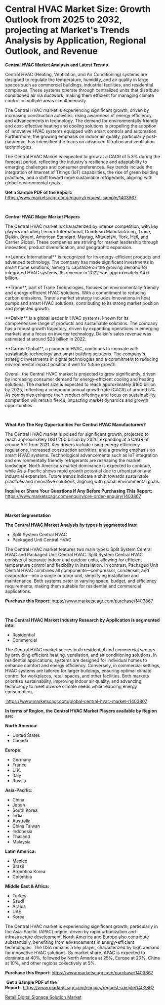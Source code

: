 <p><h1>Central HVAC Market Size: Growth Outlook from 2025 to 2032, projecting at Market's Trends Analysis by Application, Regional Outlook, and Revenue</h1></p><p><strong>Central HVAC Market Analysis and Latest Trends</strong></p>
<p><p>Central HVAC (Heating, Ventilation, and Air Conditioning) systems are designed to regulate the temperature, humidity, and air quality in large spaces such as commercial buildings, industrial facilities, and residential complexes. These systems operate through centralized units that distribute conditioned air via ductwork, making them efficient for managing climate control in multiple areas simultaneously.</p><p>The Central HVAC market is experiencing significant growth, driven by increasing construction activities, rising awareness of energy efficiency, and advancements in technology. The demand for environmentally friendly and cost-effective heating and cooling solutions is propelling the adoption of innovative HVAC systems equipped with smart controls and automation. Furthermore, the growing emphasis on indoor air quality, particularly post-pandemic, has intensified the focus on advanced filtration and ventilation technologies.</p><p>The Central HVAC Market is expected to grow at a CAGR of 5.3% during the forecast period, reflecting the industry's resilience and adaptability to emerging challenges and consumer preferences. Key trends include the integration of Internet of Things (IoT) capabilities, the rise of green building practices, and a shift toward more sustainable refrigerants, aligning with global environmental goals.</p></p>
<p><strong>Get a Sample PDF of the Report:&nbsp;</strong> <a href="https://www.marketscagr.com/enquiry/request-sample/1403867?utm_campaign=3115&utm_medium=2&utm_source=Github&utm_content=ia&utm_term=28032025&utm_id=central-hvac">https://www.marketscagr.com/enquiry/request-sample/1403867</a></p>
<p>&nbsp;</p>
<p><strong>Central HVAC Major Market Players</strong></p>
<p><p>The Central HVAC market is characterized by intense competition, with key players including Lennox International, Goodman Manufacturing, Trane, Daikin, Bryant, American Standard, Maytag, Mitsubishi, York, Heil, and Carrier Global. These companies are striving for market leadership through innovation, product diversification, and geographic expansion.</p><p>**Lennox International** is recognized for its energy-efficient products and advanced technology. The company has made significant investments in smart home solutions, aiming to capitalize on the growing demand for integrated HVAC systems. Its revenue in 2022 was approximately $4.0 billion.</p><p>**Trane**, part of Trane Technologies, focuses on environmentally friendly and energy-efficient HVAC solutions. With a commitment to reducing carbon emissions, Trane's market strategy includes innovations in heat pumps and smart HVAC solutions, contributing to its strong market position and projected growth.</p><p>**Daikin** is a global leader in HVAC systems, known for its comprehensive range of products and sustainable solutions. The company has a robust growth trajectory, driven by expanding operations in emerging markets and a focus on inverter technology. Daikin's sales revenue was estimated at around $23 billion in 2022.</p><p>**Carrier Global**, a pioneer in HVAC, continues to innovate with sustainable technology and smart building solutions. The company's strategic investments in digital technologies and a commitment to reducing environmental impact position it well for future growth.</p><p>Overall, the Central HVAC market is projected to grow significantly, driven by increasing consumer demand for energy-efficient cooling and heating solutions. The market size is expected to reach approximately $160 billion by 2025, reflecting a compound annual growth rate (CAGR) of around 5%. As companies enhance their product offerings and focus on sustainability, competition will remain fierce, impacting market dynamics and growth opportunities.</p></p>
<p>&nbsp;</p>
<p><strong>What Are The Key Opportunities For Central HVAC Manufacturers?</strong></p>
<p><p>The Central HVAC market is poised for significant growth, projected to reach approximately USD 200 billion by 2026, expanding at a CAGR of around 5% from 2021. Key drivers include rising energy efficiency regulations, increased construction activities, and a growing emphasis on smart HVAC systems. Technological advancements such as IoT integration and environmentally friendly refrigerants are reshaping the market landscape. North America's market dominance is expected to continue, while Asia-Pacific shows rapid growth potential due to urbanization and industrial expansion. Future trends indicate a shift towards sustainable practices and innovative solutions, aligning with global environmental goals.</p></p>
<p><strong>Inquire or Share Your Questions If Any Before Purchasing This Report:</strong> <a href="https://www.marketscagr.com/enquiry/pre-order-enquiry/1403867?utm_campaign=3115&utm_medium=2&utm_source=Github&utm_content=ia&utm_term=28032025&utm_id=central-hvac">https://www.marketscagr.com/enquiry/pre-order-enquiry/1403867</a></p>
<p>&nbsp;</p>
<p><strong>Market Segmentation</strong></p>
<p><strong>The Central HVAC Market Analysis by types is segmented into:</strong></p>
<p><ul><li>Split System Central HVAC</li><li>Packaged Unit Central HVAC</li></ul></p>
<p><p>The Central HVAC market features two main types: Split System Central HVAC and Packaged Unit Central HVAC. Split System Central HVAC consists of separate indoor and outdoor units, allowing for efficient temperature control and flexibility in installation. In contrast, Packaged Unit Central HVAC combines all components—compressor, condenser, and evaporator—into a single outdoor unit, simplifying installation and maintenance. Both systems cater to varying space, budget, and efficiency requirements, making them suitable for residential and commercial applications.</p></p>
<p><strong>Purchase this Report:&nbsp;</strong><a href="https://www.marketscagr.com/purchase/1403867?utm_campaign=3115&utm_medium=2&utm_source=Github&utm_content=ia&utm_term=28032025&utm_id=central-hvac">https://www.marketscagr.com/purchase/1403867</a></p>
<p>&nbsp;</p>
<p><strong>The Central HVAC Market Industry Research by Application is segmented into:</strong></p>
<p><ul><li>Residential</li><li>Commercial</li></ul></p>
<p><p>The Central HVAC market serves both residential and commercial sectors by providing efficient heating, ventilation, and air conditioning solutions. In residential applications, systems are designed for individual homes to enhance comfort and energy efficiency. Conversely, in commercial settings, HVAC systems are tailored for larger buildings, ensuring optimal climate control for workplaces, retail spaces, and other facilities. Both markets prioritize sustainability, improving indoor air quality, and advancing technology to meet diverse climate needs while reducing energy consumption.</p></p>
<p><a href="https://www.marketscagr.com/global-central-hvac-market-r1403867?utm_campaign=3115&utm_medium=2&utm_source=Github&utm_content=ia&utm_term=28032025&utm_id=central-hvac">&nbsp;https://www.marketscagr.com/global-central-hvac-market-r1403867</a></p>
<p><strong>In terms of Region, the Central HVAC Market Players available by Region are:</strong></p>
<p>
    <p> <strong> North America: </strong>
        <ul>
            <li>United States</li>
            <li>Canada</li>
        </ul>
        </p> 
    <p> <strong> Europe: </strong>
        <ul>
            <li>Germany</li>
            <li>France</li>
            <li>U.K.</li>
            <li>Italy</li>
            <li>Russia</li>
        </ul>
        </p> 
    <p> <strong> Asia-Pacific: </strong>
        <ul>
            <li>China</li>
            <li>Japan</li>
            <li>South Korea</li>
            <li>India</li>
            <li>Australia</li>
            <li>China Taiwan</li>
            <li>Indonesia</li>
            <li>Thailand</li>
            <li>Malaysia</li>
        </ul>
        </p> 
    <p> <strong> Latin America: </strong>
        <ul>
            <li>Mexico</li>
            <li>Brazil</li>
            <li>Argentina Korea</li>
            <li>Colombia</li>
        </ul>
        </p> 
    <p> <strong> Middle East & Africa: </strong>
        <ul>
            <li>Turkey</li>
            <li>Saudi</li>
            <li>Arabia</li>
            <li>UAE</li>
            <li>Korea</li>
        </ul>
    </p>
    </p>
<p><p>The Central HVAC market is experiencing significant growth, particularly in the Asia-Pacific (APAC) region, driven by rapid urbanization and infrastructure development. North America and Europe also contribute substantially, benefiting from advancements in energy-efficient technologies. The USA remains a key player, characterized by high demand for innovative HVAC solutions. By market share, APAC is expected to dominate at 40%, followed by North America at 25%, Europe at 20%, China at 10%, and other regions collectively at 5%.</p></p>
<p><strong>Purchase this Report: </strong><a href="https://www.marketscagr.com/purchase/1403867?utm_campaign=3115&utm_medium=2&utm_source=Github&utm_content=ia&utm_term=28032025&utm_id=central-hvac">https://www.marketscagr.com/purchase/1403867</a></p>
<p>&nbsp;<strong>Get a Sample PDF of the Report:&nbsp;&nbsp;</strong><a href="https://www.marketscagr.com/enquiry/request-sample/1403867?utm_campaign=3115&utm_medium=2&utm_source=Github&utm_content=ia&utm_term=28032025&utm_id=central-hvac">https://www.marketscagr.com/enquiry/request-sample/1403867</a></p>
<p><strong></strong></p>
<p><p><a href="https://github.com/dailyspunj47/Market-Research-Report-List-1/blob/main/retail-digital-signage-solution-market.md?utm_campaign=3115&utm_medium=2&utm_source=Github&utm_content=ia&utm_term=28032025&utm_id=central-hvac">Retail Digital Signage Solution Market</a></p></p>